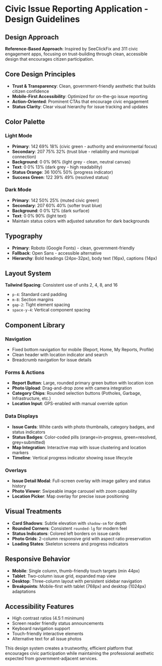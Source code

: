 # Civic Issue Reporting Application - Design Guidelines

## Design Approach
**Reference-Based Approach**: Inspired by SeeClickFix and 311 civic engagement apps, focusing on trust-building through clean, accessible design that encourages citizen participation.

## Core Design Principles
- **Trust & Transparency**: Clean, government-friendly aesthetic that builds citizen confidence
- **Mobile-First Accessibility**: Optimized for on-the-go issue reporting
- **Action-Oriented**: Prominent CTAs that encourage civic engagement
- **Status Clarity**: Clear visual hierarchy for issue tracking and updates

## Color Palette

### Light Mode
- **Primary**: 142 69% 18% (civic green - authority and environmental focus)
- **Secondary**: 207 75% 32% (trust blue - reliability and municipal connection)
- **Background**: 0 0% 96% (light grey - clean, neutral canvas)
- **Text**: 0 0% 13% (dark grey - high readability)
- **Status Orange**: 36 100% 50% (progress indicator)
- **Success Green**: 122 39% 49% (resolved status)

### Dark Mode
- **Primary**: 142 50% 25% (muted civic green)
- **Secondary**: 207 60% 40% (softer trust blue)
- **Background**: 0 0% 12% (dark surface)
- **Text**: 0 0% 90% (light text)
- Maintain status colors with adjusted saturation for dark backgrounds

## Typography
- **Primary**: Roboto (Google Fonts) - clean, government-friendly
- **Fallback**: Open Sans - accessible alternative
- **Hierarchy**: Bold headings (24px-32px), body text (16px), captions (14px)

## Layout System
**Tailwind Spacing**: Consistent use of units 2, 4, 8, and 16
- `p-4`: Standard card padding
- `m-8`: Section margins  
- `gap-2`: Tight element spacing
- `space-y-4`: Vertical component spacing

## Component Library

### Navigation
- Fixed bottom navigation for mobile (Report, Home, My Reports, Profile)
- Clean header with location indicator and search
- Breadcrumb navigation for issue details

### Forms & Actions
- **Report Button**: Large, rounded primary green button with location icon
- **Photo Upload**: Drag-and-drop zone with camera integration
- **Category Chips**: Rounded selection buttons (Potholes, Garbage, Infrastructure, etc.)
- **Location Input**: GPS-enabled with manual override option

### Data Displays
- **Issue Cards**: White cards with photo thumbnails, category badges, and status indicators
- **Status Badges**: Color-coded pills (orange=in-progress, green=resolved, grey=submitted)
- **Map Integration**: Interactive map with issue clustering and location markers
- **Timeline**: Vertical progress indicator showing issue lifecycle

### Overlays
- **Issue Detail Modal**: Full-screen overlay with image gallery and status history
- **Photo Viewer**: Swipeable image carousel with zoom capability
- **Location Picker**: Map overlay for precise issue positioning

## Visual Treatments
- **Card Shadows**: Subtle elevation with `shadow-sm` for depth
- **Rounded Corners**: Consistent `rounded-lg` for modern feel
- **Status Indicators**: Colored left borders on issue cards
- **Photo Grids**: 2-column responsive grid with aspect ratio preservation
- **Loading States**: Skeleton screens and progress indicators

## Responsive Behavior
- **Mobile**: Single column, thumb-friendly touch targets (min 44px)
- **Tablet**: Two-column issue grid, expanded map view
- **Desktop**: Three-column layout with persistent sidebar navigation
- **Breakpoints**: Mobile-first with tablet (768px) and desktop (1024px) adaptations

## Accessibility Features
- High contrast ratios (4.5:1 minimum)
- Screen reader friendly status announcements
- Keyboard navigation support
- Touch-friendly interactive elements
- Alternative text for all issue photos

This design system creates a trustworthy, efficient platform that encourages civic participation while maintaining the professional aesthetic expected from government-adjacent services.